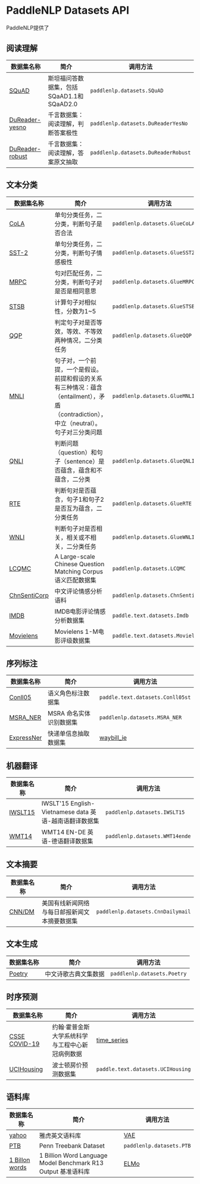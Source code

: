 # PaddleNLP Datasets API

PaddleNLP提供了

## 阅读理解

|  数据集名称   | 简介 | 调用方法 |
|  ----  | ----- | ------ |
|  [SQuAD](https://rajpurkar.github.io/SQuAD-explorer/) | 斯坦福问答数据集，包括SQaAD1.1和SQaAD2.0|`paddlenlp.datasets.SQuAD` |
|  [DuReader-yesno](https://aistudio.baidu.com/aistudio/competition/detail/49) | 千言数据集：阅读理解，判断答案极性|`paddlenlp.datasets.DuReaderYesNo` |
|  [DuReader-robust](https://aistudio.baidu.com/aistudio/competition/detail/49) | 千言数据集：阅读理解，答案原文抽取|`paddlenlp.datasets.DuReaderRobust` |

## 文本分类

| 数据集名称  | 简介 | 调用方法 |
| ----  | --------- | ------ |
|  [CoLA](https://nyu-mll.github.io/CoLA/) | 单句分类任务，二分类，判断句子是否合法| `paddlenlp.datasets.GlueCoLA`|
|  [SST-2](https://nlp.stanford.edu/sentiment/index.html) | 单句分类任务，二分类，判断句子情感极性| `paddlenlp.datasets.GlueSST2`|
|  [MRPC](https://microsoft.com/en-us/download/details.aspx?id=52398) | 句对匹配任务，二分类，判断句子对是否是相同意思| `paddlenlp.datasets.GlueMRPC`|
|  [STSB](http://ixa2.si.ehu.es/stswiki/index.php/STSbenchmark) | 计算句子对相似性，分数为1~5| `paddlenlp.datasets.GlueSTSB`|
|  [QQP](https://data.quora.com/First-Quora-Dataset-Release-Question-Pairs) | 判定句子对是否等效，等效、不等效两种情况，二分类任务| `paddlenlp.datasets.GlueQQP`|
|  [MNLI](http://www.nyu.edu/projects/bowman/multinli/) | 句子对，一个前提，一个是假设。前提和假设的关系有三种情况：蕴含（entailment），矛盾（contradiction），中立（neutral）。句子对三分类问题| `paddlenlp.datasets.GlueMNLI`|
|  [QNLI](https://rajpurkar.github.io/SQuAD-explorer/) | 判断问题（question）和句子（sentence）是否蕴含，蕴含和不蕴含，二分类| `paddlenlp.datasets.GlueQNLI`|
|  [RTE](https://aclweb.org/aclwiki/Recognizing_Textual_Entailment) | 判断句对是否蕴含，句子1和句子2是否互为蕴含，二分类任务| `paddlenlp.datasets.GlueRTE`|
|  [WNLI](https://cs.nyu.edu/faculty/davise/papers/WinogradSchemas/WS.html) | 判断句子对是否相关，相关或不相关，二分类任务| `paddlenlp.datasets.GlueWNLI`|
|  [LCQMC](http://icrc.hitsz.edu.cn/Article/show/171.html) | A Large-scale Chinese Question Matching Corpus 语义匹配数据集| `paddlenlp.datasets.LCQMC`|
|  [ChnSentiCorp](https://github.com/SophonPlus/ChineseNlpCorpus/blob/master/datasets/ChnSentiCorp_htl_all/intro.ipynb) | 中文评论情感分析语料| `paddlenlp.datasets.ChnSentiCorp`|
|  [IMDB](https://www.imdb.com/interfaces/) | IMDB电影评论情感分析数据集| `paddle.text.datasets.Imdb`|
|  [Movielens](https://grouplens.org/datasets/movielens/) | Movielens 1-M电影评级数据集| `paddle.text.datasets.Movielens`|

## 序列标注

|  数据集名称   | 简介 | 调用方法 |
|  ----  | --------- | ------ |
|  [Conll05](https://www.cs.upc.edu/~srlconll/spec.html) | 语义角色标注数据集| `paddle.text.datasets.Conll05st`|
|  [MSRA_NER](https://github.com/lemonhu/NER-BERT-pytorch/tree/master/data/msra) | MSRA 命名实体识别数据集| `paddlenlp.datasets.MSRA_NER`|
|  [ExpressNer](https://aistudio.baidu.com/aistudio/projectdetail/131360?channelType=0&channel=-1) | 快递单信息抽取数据集 | [waybill_ie](../examples/information_extraction/waybill_ie/data/)|

## 机器翻译

| 数据集名称  | 简介 | 调用方法 |
| ----  | --------- | ------ |
|  [IWSLT15](https://workshop2015.iwslt.org/) | IWSLT'15 English-Vietnamese data 英语-越南语翻译数据集| `paddlenlp.datasets.IWSLT15`|
|  [WMT14](http://www.statmt.org/wmt14/translation-task.html) | WMT14 EN-DE 英语-德语翻译数据集| `paddlenlp.datasets.WMT14ende`|

## 文本摘要

| 数据集名称  | 简介 | 调用方法 |
| ----  | --------- | ------ |
|  [CNN/DM](https://github.com/harvardnlp/sent-summary) | 美国有线新闻网络与每日邮报新闻文本摘要数据集| `paddlenlp.datasets.CnnDailymail`|

## 文本生成

| 数据集名称  | 简介 | 调用方法 |
| ----  | --------- | ------ |
|  [Poetry](https://github.com/chinese-poetry/chinese-poetry) | 中文诗歌古典文集数据| `paddlenlp.datasets.Poetry`|

## 时序预测

| 数据集名称  | 简介 | 调用方法 |
| ----  | --------- | ------ |
|  [CSSE COVID-19](https://github.com/CSSEGISandData/COVID-19) |约翰·霍普金斯大学系统科学与工程中心新冠病例数据 | [time_series](../examples/time_series/tcn)|
|  [UCIHousing](https://archive.ics.uci.edu/ml/datasets/Housing) | 波士顿房价预测数据集 | `paddle.text.datasets.UCIHousing`|

## 语料库

| 数据集名称  | 简介 | 调用方法 |
| ----  | --------- | ------ |
|  [yahoo](https://webscope.sandbox.yahoo.com/catalog.php?datatype=l&guccounter=1) | 雅虎英文语料库 | [VAE](../examples/text_generation/vae-seq2seq)|
|  [PTB](http://www.fit.vutbr.cz/~imikolov/rnnlm/) | Penn Treebank Dataset | `paddlenlp.datasets.PTB`|
|  [1 Billon words](https://opensource.google/projects/lm-benchmark) | 1 Billion Word Language Model Benchmark R13 Output 基准语料库| [ELMo](../examples/language_model/elmo)|
